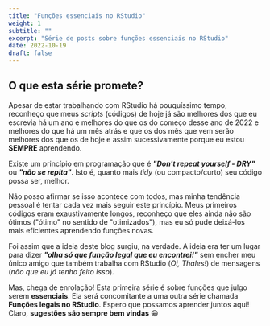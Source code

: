 ```yaml
---
title: "Funções essenciais no RStudio"
weight: 1
subtitle: ""
excerpt: "Série de posts sobre funções essenciais no RStudio"
date: 2022-10-19
draft: false
---
```


## O que esta série promete? 

Apesar de estar trabalhando com RStudio há pouquíssimo tempo, reconheço que meus *scripts* (códigos) de hoje já são melhores dos que eu escrevia há um ano e melhores do que os do começo desse ano de 2022 e melhores do que há um mês atrás e que os dos mês que vem serão melhores dos que os de hoje e assim sucessivamente porque eu estou **SEMPRE** aprendendo.

Existe um princípio em programação que é ***"Don't repeat yourself - DRY"*** ou ***"não se repita"***. Isto é, quanto mais *tidy* (ou compacto/curto) seu código possa ser, melhor. <br>

Não posso afirmar se isso acontece com todos, mas minha tendência pessoal é tentar cada vez mais seguir este princípio. Meus primeiros códigos eram exaustivamente longos, reconheço que eles ainda não são ótimos ("ótimo" no sentido de "otimizados"), mas eu só pude deixá-los mais eficientes aprendendo funções novas. <br>

Foi assim que a ideia deste blog surgiu, na verdade. A ideia era ter um lugar para dizer ***"olha só que função legal que eu encontrei!"*** sem encher meu único amigo que também trabalha com RStudio (*Oi, Thales!*) de mensagens (*não que eu já tenha feito isso*). <br>

Mas, chega de enrolação! Esta primeira série é sobre funções que julgo serem **essenciais**. Ela será concomitante a uma outra série chamada **Funções legais no RStudio**. Espero que possamos aprender juntos aqui! Claro, **sugestões são sempre bem vindas** &#128513;


